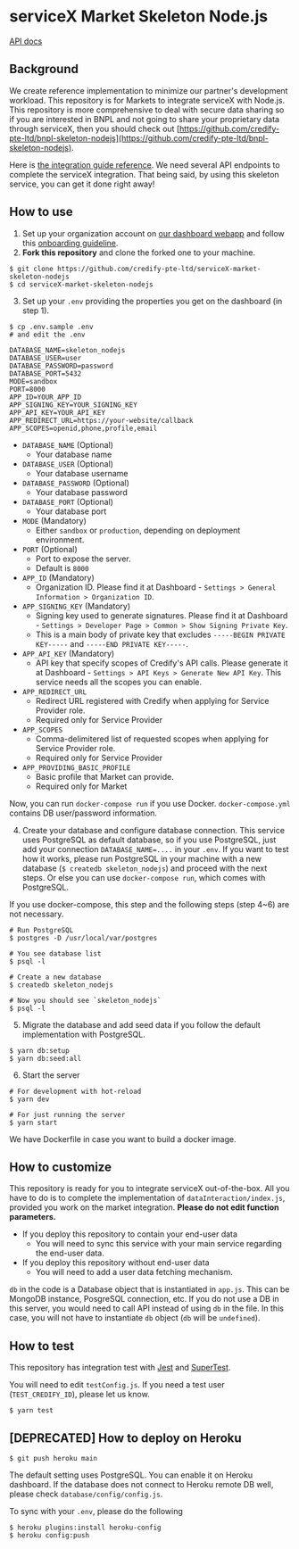 # serviceX Market Skeleton Node.js

[API docs](https://api-servicex-integration.credify.one/)

## Background

We create reference implementation to minimize our partner's development workload. This repository is for Markets to integrate serviceX with Node.js. This repository is more comprehensive to deal with secure data sharing so if you are interested in BNPL and not going to share your proprietary data through serviceX, then you should check out [https://github.com/credify-pte-ltd/bnpl-skeleton-nodejs](https://github.com/credify-pte-ltd/bnpl-skeleton-nodejs).

Here is [the integration guide reference](https://developers.credify.one/guide/integration-guide.html). We need several API endpoints to complete the serviceX integration. That being said, by using this skeleton service, you can get it done right away!

## How to use

1. Set up your organization account on [our dashboard webapp](https://sandbox-servicex.credify.dev/register) and follow this [onboarding guideline](https://developers.credify.one/guide/getting-started.html#getting-started).
2. __Fork this repository__ and clone the forked one to your machine.

```shell
$ git clone https://github.com/credify-pte-ltd/serviceX-market-skeleton-nodejs
$ cd serviceX-market-skeleton-nodejs
```

3. Set up your `.env` providing the properties you get on the dashboard (in step 1).

```shell
$ cp .env.sample .env
# and edit the .env
```

```shell
DATABASE_NAME=skeleton_nodejs
DATABASE_USER=user
DATABASE_PASSWORD=password
DATABASE_PORT=5432
MODE=sandbox
PORT=8000
APP_ID=YOUR_APP_ID
APP_SIGNING_KEY=YOUR_SIGNING_KEY
APP_API_KEY=YOUR_API_KEY
APP_REDIRECT_URL=https://your-website/callback
APP_SCOPES=openid,phone,profile,email
```
- `DATABASE_NAME` (Optional)
    - Your database name
- `DATABASE_USER` (Optional)
    - Your database username
- `DATABASE_PASSWORD` (Optional)
    - Your database password
- `DATABASE_PORT` (Optional)
    - Your database port
- `MODE` (Mandatory)
    - Either `sandbox` or `production`, depending on deployment environment.
- `PORT` (Optional)
    - Port to expose the server.
    - Default is `8000`
- `APP_ID` (Mandatory)
    - Organization ID. Please find it at Dashboard - `Settings > General Information > Organization ID`.
- `APP_SIGNING_KEY` (Mandatory)
    - Signing key used to generate signatures. Please find it at Dashboard - `Settings > Developer Page > Common > Show Signing Private Key`.
    - This is a main body of private key that excludes `-----BEGIN PRIVATE KEY-----` and `-----END PRIVATE KEY-----`.
- `APP_API_KEY` (Mandatory)
    - API key that specify scopes of Credify's API calls. Please generate it at Dashboard - `Settings > API Keys > Generate New API Key`. This service needs all the scopes you can enable.
- `APP_REDIRECT_URL`
    - Redirect URL registered with Credify when applying for Service Provider role.
    - Required only for Service Provider
- `APP_SCOPES`
    - Comma-delimitered list of requested scopes when applying for Service Provider role.
    - Required only for Service Provider
- `APP_PROVIDING_BASIC_PROFILE`
    - Basic profile that Market can provide.
    - Required only for Market

Now, you can run `docker-compose run` if you use Docker. `docker-compose.yml` contains DB user/password information.

4. Create your database and configure database connection. This service uses PostgreSQL as default database, so if you use PostgreSQL, just add your connection `DATABASE_NAME=....` in your `.env`. If you want to test how it works, please run PostgreSQL in your machine with a new database (`$ createdb skeleton_nodejs`) and proceed with the next steps. Or else you can use `docker-compose run`, which comes with PostgreSQL.

If you use docker-compose, this step and the following steps (step 4~6) are not necessary.

```shell
# Run PostgreSQL
$ postgres -D /usr/local/var/postgres

# You see database list
$ psql -l

# Create a new database
$ createdb skeleton_nodejs

# Now you should see `skeleton_nodejs`
$ psql -l
```

5. Migrate the database and add seed data if you follow the default implementation with PostgreSQL.

```shell
$ yarn db:setup
$ yarn db:seed:all
```

6. Start the server

```shell
# For development with hot-reload
$ yarn dev

# For just running the server
$ yarn start
```

We have Dockerfile in case you want to build a docker image.


## How to customize

This repository is ready for you to integrate serviceX out-of-the-box. All you have to do is to complete the implementation of `dataInteraction/index.js`, provided you work on the market integration. __Please do not edit function parameters.__

- If you deploy this repository to contain your end-user data
    - You will need to sync this service with your main service regarding the end-user data.
- If you deploy this repository without end-user data
    - You will need to add a user data fetching mechanism.

`db` in the code is a Database object that is instantiated in `app.js`. This can be MongoDB instance, PosgreSQL connection, etc. If you do not use a DB in this server, you would need to call API instead of using `db` in the file. In this case, you will not have to instantiate `db` object (`db` will be `undefined`).

## How to test

This repository has integration test with [Jest](https://jestjs.io/) and [SuperTest](https://github.com/visionmedia/supertest).

You will need to edit `testConfig.js`. If you need a test user (`TEST_CREDIFY_ID`), please let us know.

```shell
$ yarn test
```

## [DEPRECATED] How to deploy on Heroku 

```shell
$ git push heroku main
```

The default setting uses PostgreSQL. You can enable it on Heroku dashboard. If the database does not connect to Heroku remote DB well, please check `database/config/config.js`.

To sync with your `.env`, please do the following

```shell
$ heroku plugins:install heroku-config
$ heroku config:push
```
